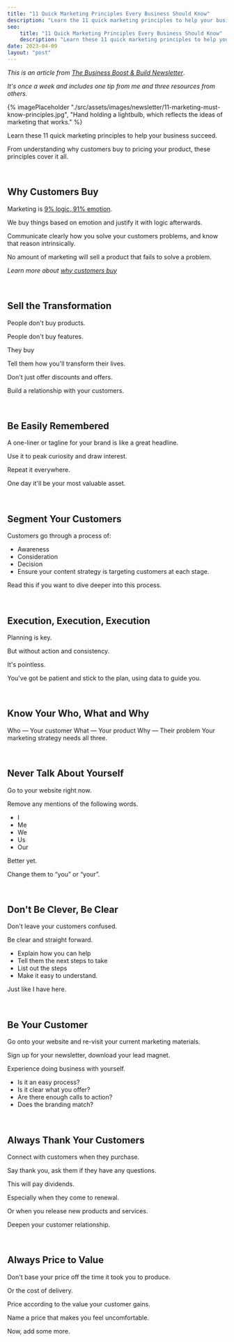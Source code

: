 ```yaml
---
title: "11 Quick Marketing Principles Every Business Should Know"
description: "Learn the 11 quick marketing principles to help your business succeed. From understanding why customers buy to pricing your product, these principles cover it all."
seo:
    title: "11 Quick Marketing Principles Every Business Should Know"
    description: "Learn these 11 quick marketing principles to help your business succeed. From understanding why customers buy to pricing your product."
date: 2023-04-09
layout: "post"
---
```


*This is an article from [The Business Boost & Build Newsletter](/newsletter)*. 

*It's once a week and includes one tip from me and three resources from others.*

{% imagePlaceholder "./src/assets/images/newsletter/11-marketing-must-know-principles.jpg", "Hand holding a lightbulb, which reflects the ideas of marketing that works." %}

Learn these 11 quick marketing principles to help your business succeed. 

From understanding why customers buy to pricing your product, these principles cover it all.

&nbsp;
## Why Customers Buy

Marketing is [9% logic, 91% emotion](https://twitter.com/geerodge/status/1625178516751892495).

We buy things based on emotion and justify it with logic afterwards.

Communicate clearly how you solve your customers problems, and know that reason intrinsically.

No amount of marketing will sell a product that fails to solve a problem.

*Learn more about [why customers buy](https://georgemc.net/newsletters/why-customers-buy-and-the-levers-you-can-use/)*

&nbsp;
## Sell the Transformation

People don't buy products.

People don't buy features.

They buy

Tell them how you'll transform their lives.

Don't just offer discounts and offers.

Build a relationship with your customers.

&nbsp;
## Be Easily Remembered

A one-liner or tagline for your brand is like a great headline.

Use it to peak curiosity and draw interest.

Repeat it everywhere.

One day it'll be your most valuable asset.

&nbsp;
## Segment Your Customers

Customers go through a process of:

- Awareness
- Consideration
- Decision
- Ensure your content strategy is targeting customers at each stage.

Read this if you want to dive deeper into this process.

&nbsp;
## Execution, Execution, Execution

Planning is key.

But without action and consistency.

It's pointless.

You've got be patient and stick to the plan, using data to guide you.

&nbsp;
## Know Your Who, What and Why

Who — Your customer
What — Your product
Why — Their problem
Your marketing strategy needs all three.

&nbsp;
## Never Talk About Yourself

Go to your website right now.

Remove any mentions of the following words.

- I
- Me
- We
- Us
- Our

Better yet.

Change them to “you” or “your”.

&nbsp;
## Don't Be Clever, Be Clear

Don't leave your customers confused.

Be clear and straight forward.

- Explain how you can help
- Tell them the next steps to take
- List out the steps
- Make it easy to understand.

Just like I have here.

&nbsp;
## Be Your Customer

Go onto your website and re-visit your current marketing materials.

Sign up for your newsletter, download your lead magnet.

Experience doing business with yourself.

- Is it an easy process?
- Is it clear what you offer?
- Are there enough calls to action?
- Does the branding match?

&nbsp;
## Always Thank Your Customers

Connect with customers when they purchase.

Say thank you, ask them if they have any questions.

This will pay dividends.

Especially when they come to renewal.

Or when you release new products and services.

Deepen your customer relationship.

&nbsp;
## Always Price to Value

Don't base your price off the time it took you to produce.

Or the cost of delivery.

Price according to the value your customer gains.

Name a price that makes you feel uncomfortable.

Now, add some more.